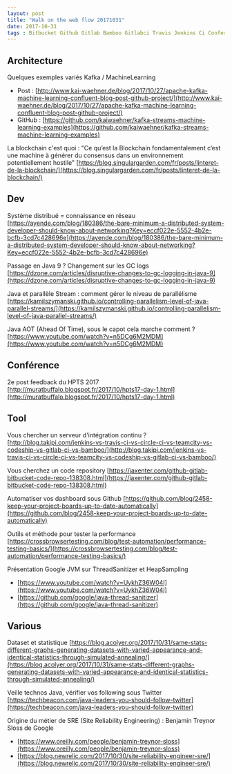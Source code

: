 ```yaml
---
layout: post
title: "Walk on the web flow 20171031"
date: 2017-10-31
tags : Bitbucket Github Gitlab Bamboo Gitlabci Travis Jenkins Ci Conference Hpts Parallelestream Aot Java9 Java Distributedsystem Network Blockchain Machinelearning Kafka Webflowwalk
---
```


## Architecture

Quelques exemples variés Kafka / MachineLearning
* Post : [http://www.kai-waehner.de/blog/2017/10/27/apache-kafka-machine-learning-confluent-blog-post-github-project/](http://www.kai-waehner.de/blog/2017/10/27/apache-kafka-machine-learning-confluent-blog-post-github-project/)
* GitHub : [https://github.com/kaiwaehner/kafka-streams-machine-learning-examples](https://github.com/kaiwaehner/kafka-streams-machine-learning-examples)

La blockchain c'est quoi : "Ce qu’est la Blockchain fondamentalement c’est une machine à générer du consensus dans un environnement potentiellement hostile"
[https://blog.singulargarden.com/fr/posts/linteret-de-la-blockchain/](https://blog.singulargarden.com/fr/posts/linteret-de-la-blockchain/)

## Dev

Système distribué = connaissance en réseau
[https://ayende.com/blog/180386/the-bare-minimum-a-distributed-system-developer-should-know-about-networking?Key=eccf022e-5552-4b2e-bcfb-3cd7c428696e](https://ayende.com/blog/180386/the-bare-minimum-a-distributed-system-developer-should-know-about-networking?Key=eccf022e-5552-4b2e-bcfb-3cd7c428696e)

Passage en Java 9 ? Changement sur les GC logs
[https://dzone.com/articles/disruptive-changes-to-gc-logging-in-java-9](https://dzone.com/articles/disruptive-changes-to-gc-logging-in-java-9)

Java et parallèle Stream : comment gérer le niveau de parallélisme
[https://kamilszymanski.github.io/controlling-parallelism-level-of-java-parallel-streams/](https://kamilszymanski.github.io/controlling-parallelism-level-of-java-parallel-streams/)

Java AOT (Ahead Of Time), sous le capot cela marche comment ?
[https://www.youtube.com/watch?v=n5DCg6M2MDM](https://www.youtube.com/watch?v=n5DCg6M2MDM)

## Conférence

2e post feedback du HPTS 2017
[http://muratbuffalo.blogspot.fr/2017/10/hpts17-day-1.html](http://muratbuffalo.blogspot.fr/2017/10/hpts17-day-1.html)

## Tool

Vous chercher un serveur d'intégration continu ?
[http://blog.takipi.com/jenkins-vs-travis-ci-vs-circle-ci-vs-teamcity-vs-codeship-vs-gitlab-ci-vs-bamboo/](http://blog.takipi.com/jenkins-vs-travis-ci-vs-circle-ci-vs-teamcity-vs-codeship-vs-gitlab-ci-vs-bamboo/)

Vous cherchez un code repository
[https://jaxenter.com/github-gitlab-bitbucket-code-repo-138308.html](https://jaxenter.com/github-gitlab-bitbucket-code-repo-138308.html)

Automatiser vos dashboard sous Github
[https://github.com/blog/2458-keep-your-project-boards-up-to-date-automatically](https://github.com/blog/2458-keep-your-project-boards-up-to-date-automatically)

Outils et méthode pour tester la performance
[https://crossbrowsertesting.com/blog/test-automation/performance-testing-basics/](https://crossbrowsertesting.com/blog/test-automation/performance-testing-basics/)

Présentation Google JVM sur ThreadSanitizer et HeapSampling
* [https://www.youtube.com/watch?v=UykhZ36W04I](https://www.youtube.com/watch?v=UykhZ36W04I)
* [https://github.com/google/java-thread-sanitizer](https://github.com/google/java-thread-sanitizer)

## Various

Dataset et statistique
[https://blog.acolyer.org/2017/10/31/same-stats-different-graphs-generating-datasets-with-varied-appearance-and-identical-statistics-through-simulated-annealing/](https://blog.acolyer.org/2017/10/31/same-stats-different-graphs-generating-datasets-with-varied-appearance-and-identical-statistics-through-simulated-annealing/)

Veille technos Java, vérifier vos following sous Twitter
[https://techbeacon.com/java-leaders-you-should-follow-twitter](https://techbeacon.com/java-leaders-you-should-follow-twitter)

Origine du métier de SRE (Site Reliability Engineering) : Benjamin Treynor Sloss de Google
* [https://www.oreilly.com/people/benjamin-treynor-sloss](https://www.oreilly.com/people/benjamin-treynor-sloss)
* [https://blog.newrelic.com/2017/10/30/site-reliability-engineer-sre/](https://blog.newrelic.com/2017/10/30/site-reliability-engineer-sre/)
